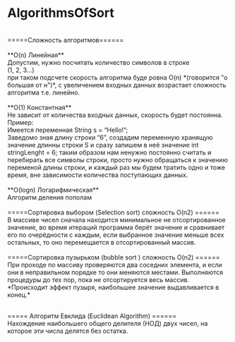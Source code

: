 # AlgorithmsOfSort
</br>
=====Сложность алгоритмов======</br></br>
**O(n) Линейная**</br>
Допустим, нужно посчитать количество символов в строке</br>
(1, 2, 3...)</br>
при таком подсчете скорость алгоритма буде ровна O(n) *(говорится  "о большая от н")*, с увеличением входных данных возрастает сложность алгоритма т.е. линейно.</br></br>
**O(1) Константная**</br>
Не зависит от количества входных данных, скорость будет постоянна.
Пример: </br>
Имеется переменная String s = “Hello!”; </br>
Заведомо зная длину строки “6”, создадим переменную хранящую значение длинны строки S и сразу запишем в неё значение int stringLenght = 6; таким образом нам ненужно постоянно считать и перебирать все символы строки, просто нужно обращаться к значению переменой длины строки, и каждый раз мы будем тратить одно и тоже время, вне зависимости количества поступающих данных.</br></br>
**O(logn) Логарифмическая**</br>
Алгоритм деления пополам  </br></br>
=====Сортировка выбором (Selection sort) сложность O(n2) ====== </br>
В массиве чисел сначала находится минимальное не отсортированное значение, во время итераций программа берёт значение и сравнивает его по очерёдности с каждым, если выбранное значение меньше всех остальных, то оно перемещается в отсортированный массив. </br></br>
=====Сортировка пузырьком (bubble sort ) сложность O(n2) ====== </br>
При проходе по массиву проверяются два соседних элемента, и если они в неправильном порядке то они меняются местами. Выполняются процедуры до тех пор, пока не отсортируется весь массив. </br> *Происходит эффект пузыря, наибольшее значение выдавливается в конец.*</br></br> 

===== Алгоритм Евклида (Euclidean Algorithm) ====== </br>
Нахождение наибольшего общего делителя (НОД) двух чисел, на которое эти числа делятся без остатка.</br>
